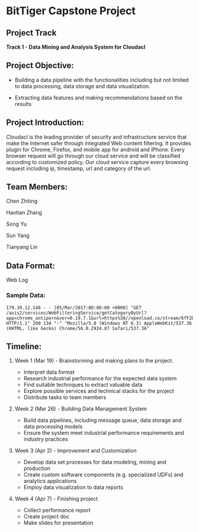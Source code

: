 # BitTiger Capstone Project

## Project Track
__Track 1 - Data Mining and Analysis System for Cloudacl__

## Project Objective:

* Building a data pipeline with the functionalities including but not limited to data processing, data storage and data visualization.

* Extracting data features and making recommendations based on the results

## Project Introduction:
Cloudacl is the leading provider of security and infrastructure service
that make the Internet safer through integrated Web content filtering. It provides
plugin for Chrome, Firefox, and mobile app for android and iPhone. Every
browser request will go through our cloud service and will be classified according
to customized policy. Our cloud service capture every browsing request including
ip, timestamp, url and category of the url.

## Team Members:
Chen Zhiting

Haotian Zhang

Song Yu

Sun Yang

Tianyang Lin

## Data Format:
Web Log

### Sample Data:
~~~~
179.39.12.146 - - [05/Mar/2017:00:00:00 +0000] "GET /axis2/services/WebFilteringService/getCategoryByUrl?app=chrome_antiporn&ver=0.19.7.1&url=https%3A//openload.co/stream/6fF2Dk85Wqw%7E1488758111%7E179.39.0.0%7E99LJRJZj%3Fmime%3Dtrue&cat=unknown HTTP/1.1" 200 134 "-" "Mozilla/5.0 (Windows NT 6.3) AppleWebKit/537.36 (KHTML, like Gecko) Chrome/56.0.2924.87 Safari/537.36"
~~~~

## Timeline:

1. Week 1 (Mar 19) - Brainstorming and making plans to the project.
	* Interpret data format
	* Research industrial performance for the expected data system
	* Find suitable techniques to extract valuable data
	* Explore possible services and technical stacks for the project
	* Distribute tasks to team members
  
2. Week 2 (Mar 26) - Building Data Management System
	* Build data pipelines, including message queue, data storage and data processing models
	* Ensure the system meet industrial performance requirements and industry practices
 
3. Week 3 (Apr 2) - Improvement and Customization
	* Develop data set processes for data modeling, mining and production
	* Create custom software components (e.g. specialized UDFs) and analytics applications
	* Employ data visualization to data reports
  
4. Week 4 (Apr 7) - Finishing project
	* Collect performance report
	* Create project doc
	* Make slides for presentation
